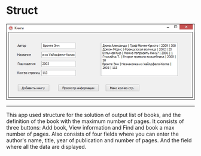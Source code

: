 # Struct

![](https://github.com/Liza-S/Technologies-of-programming/blob/master/Struct/screen.jpg)

-----

This app used structure for the solution of output list of books, and the definition of the book with the maximum number of pages. It consists of three buttons: Add book, View information and Find and book a max number of pages. Also consists of four fields where you can enter the author's name, title, year of publication and number of pages. And the field where all the data are displayed.
